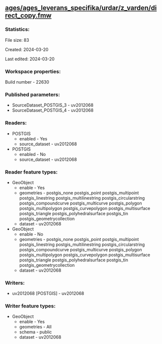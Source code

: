 ﻿## [ages/ages_leverans_specifika/urdar/z_varden/direct_copy.fmw](https://github.com/kicki58/kix_working_dir/blob/master/ages/ages_leverans_specifika/urdar/z_varden/direct_copy.fmw)

### Statistics:
File size: 83

Created: 2024-03-20

Last edited: 2024-03-20


### Workspace properties:
Build number    - 22630

### Published parameters:
*  SourceDataset_POSTGIS_3    -   uv2012068
*  SourceDataset_POSTGIS_4    -   uv2012068

### Readers:
*  POSTGIS
    * enabled    -  Yes
    * source_dataset    -   uv2012068
*  POSTGIS
    * enabled    -  No
    * source_dataset    -   uv2012068

### Reader feature types:
*  GeoObject
    * enable - Yes
    * geometries - postgis_none postgis_point postgis_multipoint postgis_linestring postgis_multilinestring postgis_circularstring postgis_compoundcurve postgis_multicurve postgis_polygon postgis_multipolygon postgis_curvepolygon postgis_multisurface postgis_triangle postgis_polyhedralsurface postgis_tin postgis_geometrycollection
    * dataset - uv2012068
*  GeoObject
    * enable - No
    * geometries - postgis_none postgis_point postgis_multipoint postgis_linestring postgis_multilinestring postgis_circularstring postgis_compoundcurve postgis_multicurve postgis_polygon postgis_multipolygon postgis_curvepolygon postgis_multisurface postgis_triangle postgis_polyhedralsurface postgis_tin postgis_geometrycollection
    * dataset - uv2012068


### Writers:
*  uv2012068 [POSTGIS]    -   uv2012068

### Writer feature types:
*  GeoObject
    * enable - Yes
    * geometries - All
    * schema - public
    * dataset - uv2012068


